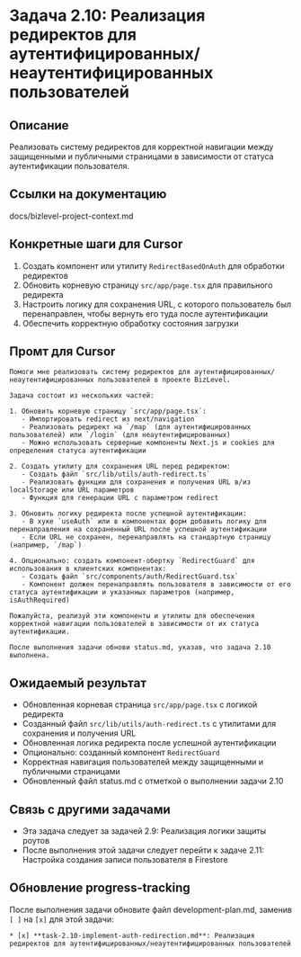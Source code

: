 # Задача 2.10: Реализация редиректов для аутентифицированных/неаутентифицированных пользователей

## Описание
Реализовать систему редиректов для корректной навигации между защищенными и публичными страницами в зависимости от статуса аутентификации пользователя.

## Ссылки на документацию
docs/bizlevel-project-context.md


## Конкретные шаги для Cursor
1. Создать компонент или утилиту `RedirectBasedOnAuth` для обработки редиректов
2. Обновить корневую страницу `src/app/page.tsx` для правильного редиректа
3. Настроить логику для сохранения URL, с которого пользователь был перенаправлен, чтобы вернуть его туда после аутентификации
4. Обеспечить корректную обработку состояния загрузки

## Промт для Cursor
```
Помоги мне реализовать систему редиректов для аутентифицированных/неаутентифицированных пользователей в проекте BizLevel.

Задача состоит из нескольких частей:

1. Обновить корневую страницу `src/app/page.tsx`:
   - Импортировать redirect из next/navigation
   - Реализовать редирект на `/map` (для аутентифицированных пользователей) или `/login` (для неаутентифицированных)
   - Можно использовать серверные компоненты Next.js и cookies для определения статуса аутентификации

2. Создать утилиту для сохранения URL перед редиректом:
   - Создать файл `src/lib/utils/auth-redirect.ts`
   - Реализовать функции для сохранения и получения URL в/из localStorage или URL параметров
   - Функция для генерации URL с параметром redirect

3. Обновить логику редиректа после успешной аутентификации:
   - В хуке `useAuth` или в компонентах форм добавить логику для перенаправления на сохраненный URL после успешной аутентификации
   - Если URL не сохранен, перенаправлять на стандартную страницу (например, `/map`)

4. Опционально: создать компонент-обертку `RedirectGuard` для использования в клиентских компонентах:
   - Создать файл `src/components/auth/RedirectGuard.tsx`
   - Компонент должен перенаправлять пользователя в зависимости от его статуса аутентификации и указанных параметров (например, isAuthRequired)

Пожалуйста, реализуй эти компоненты и утилиты для обеспечения корректной навигации пользователей в зависимости от их статуса аутентификации.

После выполнения задачи обнови status.md, указав, что задача 2.10 выполнена.
```

## Ожидаемый результат
- Обновленная корневая страница `src/app/page.tsx` с логикой редиректа
- Созданный файл `src/lib/utils/auth-redirect.ts` с утилитами для сохранения и получения URL
- Обновленная логика редиректа после успешной аутентификации
- Опционально: созданный компонент `RedirectGuard`
- Корректная навигация пользователей между защищенными и публичными страницами
- Обновленный файл status.md с отметкой о выполнении задачи 2.10

## Связь с другими задачами
- Эта задача следует за задачей 2.9: Реализация логики защиты роутов
- После выполнения этой задачи следует перейти к задаче 2.11: Настройка создания записи пользователя в Firestore

## Обновление progress-tracking
После выполнения задачи обновите файл development-plan.md, заменив `[ ]` на `[x]` для этой задачи:
```
* [x] **task-2.10-implement-auth-redirection.md**: Реализация редиректов для аутентифицированных/неаутентифицированных пользователей
```
